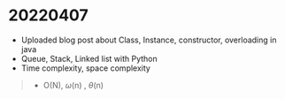 # 20220407

- Uploaded blog post about Class, Instance, constructor, overloading in java
- Queue, Stack, Linked list with Python
- Time complexity, space complexity
> - O(N), $\omega$(n) , $\theta$(n)

